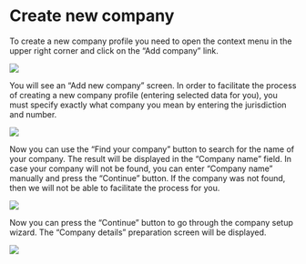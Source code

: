# Create new company

To create a new company profile you need to open the context menu in the upper right corner and click on the “Add company” link.

![](docs/Images/settings\_manage.png)

You will see an “Add new company” screen. In order to facilitate the process of creating a new company profile (entering selected data for you), you must specify exactly what company you mean by entering the jurisdiction and number.

![](docs/Images/company\_add.png)

Now you can use the “Find your company” button to search for the name of your company. The result will be displayed in the “Company name” field. In case your company will not be found, you can enter “Company name” manually and press the “Continue” button. If the company was not found, then we will not be able to facilitate the process for you.

![](docs/Images/company\_add2.png)

Now you can press the “Continue” button to go through the company setup wizard. The “Company details” preparation screen will be displayed.

![](docs/Images/company\_add4.png)
